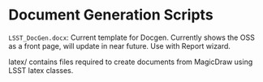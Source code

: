 Document Generation Scripts
===========================

``LSST_DocGen.docx``: Current template for Docgen. Currently shows the OSS as a front page, will update in near future. Use with Report wizard.

latex/ contains files required to create documents from MagicDraw using LSST latex classes.
